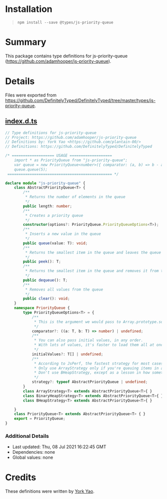 # Installation
> `npm install --save @types/js-priority-queue`

# Summary
This package contains type definitions for js-priority-queue (https://github.com/adamhooper/js-priority-queue).

# Details
Files were exported from https://github.com/DefinitelyTyped/DefinitelyTyped/tree/master/types/js-priority-queue.
## [index.d.ts](https://github.com/DefinitelyTyped/DefinitelyTyped/tree/master/types/js-priority-queue/index.d.ts)
````ts
// Type definitions for js-priority-queue
// Project: https://github.com/adamhooper/js-priority-queue
// Definitions by: York Yao <https://github.com/plantain-00/>
// Definitions: https://github.com/DefinitelyTyped/DefinitelyTyped

/* =================== USAGE ===================
    import * as PriorityQueue from "js-priority-queue";
    var queue = new PriorityQueue<number>({ comparator: (a, b) => b - a });
    queue.queue(5);
 =============================================== */

declare module "js-priority-queue" {
    class AbstractPriorityQueue<T> {
        /**
         * Returns the number of elements in the queue
         */
        public length: number;
        /**
         * Creates a priority queue
         */
        constructor(options?: PriorityQueue.PriorityQueueOptions<T>);
        /**
         * Inserts a new value in the queue
         */
        public queue(value: T): void;
        /**
         * Returns the smallest item in the queue and leaves the queue unchanged
         */
        public peek(): T;
        /**
         * Returns the smallest item in the queue and removes it from the queue
         */
        public dequeue(): T;
        /**
         * Removes all values from the queue
         */
        public clear(): void;
    }
    namespace PriorityQueue {
        type PriorityQueueOptions<T> = {
            /**
             * This is the argument we would pass to Array.prototype.sort
             */
            comparator?: ((a: T, b: T) => number) | undefined;
            /**
             * You can also pass initial values, in any order.
             * With lots of values, it's faster to load them all at once than one at a time.
             */
            initialValues?: T[] | undefined;
            /**
             * According to JsPerf, the fastest strategy for most cases is BinaryHeapStrategy.
             * Only use ArrayStrategy only if you're queuing items in a very particular order.
             * Don't use BHeapStrategy, except as a lesson in how sometimes miracles in one programming language aren't great in other languages.
             */
            strategy?: typeof AbstractPriorityQueue | undefined;
        }
        class ArrayStrategy<T> extends AbstractPriorityQueue<T>{ }
        class BinaryHeapStrategy<T> extends AbstractPriorityQueue<T>{ }
        class BHeapStrategy<T> extends AbstractPriorityQueue<T>{ }

    }
    class PriorityQueue<T> extends AbstractPriorityQueue<T> { }
    export = PriorityQueue;
}

````

### Additional Details
 * Last updated: Thu, 08 Jul 2021 16:22:45 GMT
 * Dependencies: none
 * Global values: none

# Credits
These definitions were written by [York Yao](https://github.com/plantain-00).
